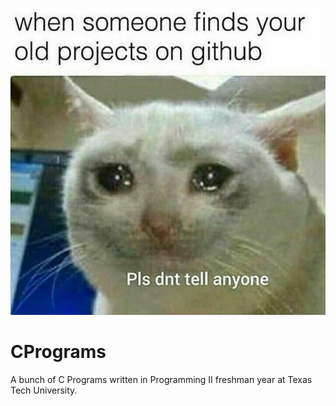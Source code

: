 ![GitHub Cat](./IMG_0022.JPG)

# CPrograms
A bunch of C Programs written in Programming II freshman year at Texas Tech University.
